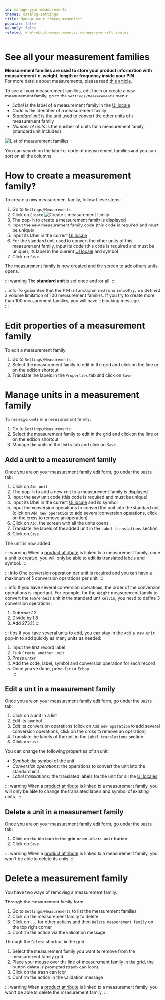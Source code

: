 ```yaml
---
id: manage-your-measurements
themes: catalog-settings
title: Manage your **measurements**
popular: false
ee-only: false
related: what-about-measurements, manage-your-attributes
---
```


# See all your measurement families

**Measurement families are used to store your product information with measurement i.e. weight, length or frequency inside your PIM**.    
For more details about measurements, please read [this article](what-about-measurements.html).  

To see all your measurement families, edit them or create a new measurement family, go to the `Settings/Measurements` menu:
- *Label* is the label of a measurement family in the [UI locale](manage-your-account.html#your-interface-default-language)
- *Code* is the identifier of a measurement family
- *Standard unit* is the unit used to convert the other units of a measurement family
- *Number of units* is the number of units for a measurement family (standard unit included)

![List of measurement families](../img/Settings_Families.png)

You can search on the label or code of measurement families and you can sort on all the columns.

# How to create a measurement family?

To create a new measurement family, follow these steps:
1.  Go to `Settings/Measurements`
1.  Click on `Create`
![Create a measurement family](../img/Settings_Families_Create.png)
1.  The pop-in to create a measurement family is displayed
1.  Input the new measurement family code (this code is required and must be unique)
1.  Input its label in the current [UI locale](manage-your-account.html#your-interface-default-language)
1.  For the standard unit used to convert the other units of this measurement family, input its code (this code is required and must be unique), its label in the current [UI locale](manage-your-account.html#your-interface-default-language) and symbol
1.  Click on `Save`

The measurement family is now created and the screen to [add others units](#manage-units-in-a-measurement-family) opens.

::: warning
The **standard unit** is set once and for all.
:::

:::info
To guarantee that the PIM is functional and runs smoothly, we defined a volume limitation of 100 measurement families. If you try to create more than 100 measurement families, you will have a blocking message.  
:::

# Edit properties of a measurement family
To edit a measurement family:
1.  Go to `Settings/Measurements`
2.  Select the measurement family to edit in the grid and click on the line or on the edition shortcut
3.  Translate the labels in the `Properties` tab and click on `Save`

# Manage units in a measurement family
To manage units in a measurement family:
1.  Go to `Settings/Measurements`
2.  Select the measurement family to edit in the grid and click on the line or on the edition shortcut
3.  Manage the units in the `Units` tab and click on `Save`

## Add a unit to a measurement family
Once you are on your measurement family edit form, go under the `Units` tab:
1.  Click on `Add unit`
1.  The pop-in to add a new unit to a measurement family is displayed
1.  Input the new unit code (this code is required and must be unique)
1.  Input its label in the current [UI locale](manage-your-account.html#your-interface-default-language) and its symbol
1.  Input the conversion operations to convert the unit into the standard unit (click on `Add new operation` to add several conversion operations, click on the cross to remove an operation)
1.  Click on `Add`, the screen with all the units opens
1.  Translate the labels of the added unit in the `Label translations` section
1.  Click on `Save`

The unit is now added.

::: warning
When a [product attribute](manage-your-attributes.html#create-an-attribute) is linked to a measurement family, once a unit is created, you will only be able to edit its translated labels and symbol.
:::

::: info
One conversion operation per unit is required and you can have a maximum of 5 conversion operations per unit.
:::

:::info
If you have several conversion operations, the order of the conversion operations is important.
For example, for the `Weight` measurement family to convert the `Fahrenheit` unit in the standard unit `Kelvin`, you need to define 3 conversion operations:
1. Subtract 32
2. Divide by 1.8
3. Add 273.15
:::

::: tips
If you have several units to add, you can stay in the `Add a new unit` pop-in to add quickly as many units as needed:
1. Input the first record label
1. Tick `Create another unit`
1. Press `Enter`
1. Add the code, label, symbol and conversion operation for each record
1. Once you've done, press `Esc` or `Echap`   
:::

## Edit a unit in a measurement family
Once you are on your measurement family edit form, go under the `Units` tab:
1.  Click on a unit in a list
1.  Edit its symbol
1.  Edit its conversion operations (click on `Add new operation` to add several conversion operations, click on the cross to remove an operation)
1.  Translate the labels of the unit in the `Label translations` section
1.  Click on `Save`

You can change the following properties of an unit:
- *Symbol*: the symbol of the unit
- *Conversion operations*: the operations to convert the unit into the standard unit
- *Label translations*: the translated labels for the unit for all the [UI locales](manage-your-account.html#your-interface-default-language)

::: warning
When a [product attribute](manage-your-attributes.html#create-an-attribute) is linked to a measurement family, you will only be able to change the translated labels and symbol of existing units.
:::

## Delete a unit in a measurement family
Once you are on your measurement family edit form, go under the `Units` tab:
1.  Click on the bin icon in the grid or on `Delete unit` button
1.  Click on `Save`

::: warning
When a [product attribute](manage-your-attributes.html#create-an-attribute) is linked to a measurement family, you won't be able to delete its units.
:::

# Delete a measurement family

You have two ways of removing a measurement family.

Through the measurement family form:
1. Go to `Settings/Measurements` to list the measurement families
1. Click on the measurement family to delete
1. Click on `...` for other actions and then `Delete measurement family` on the top right corner
1. Confirm the action via the validation message

Through the `Delete` shortcut in the grid:
1. Select the measurement family you want to remove from the measurement family grid
1. Place your mouse over the line of measurement family in the grid, the button delete is prompted (trash can icon)
1. Click on the trash can icon
1. Confirm the action in the validation message

::: warning
When a [product attribute](manage-your-attributes.html#create-an-attribute) is linked to a measurement family, you won't be able to delete the measurement family.
:::
